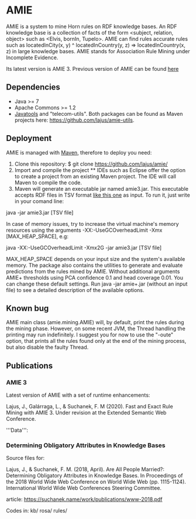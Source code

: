 # AMIE 

AMIE is a system to mine Horn rules on RDF knowledge bases. An RDF knowledge base is a collection of facts of the form <subject, relation, object> such as <Elvis, bornIn, Tupelo>. AMIE can find rules accurate rules such as locatedInCity(x, y) ^ locatedInCountry(y, z) => locatedInCountry(x, z) in large knowledge bases. AMIE stands for Association Rule Mining under Incomplete Evidence. 

Its latest version is AMIE 3. Previous version of AMIE can be found [here](https://www.mpi-inf.mpg.de/departments/databases-and-information-systems/research/yago-naga/amie/)

## Dependencies

* Java >= 7
* Apache Commons >= 1.2
* [Javatools](https://www.mpi-inf.mpg.de/departments/databases-and-information-systems/research/yago-naga/javatools/) and "telecom-utils". Both packages can be found as Maven projects here: https://github.com/lajus/amie-utils.

## Deployment

AMIE is managed with [Maven](https://maven.apache.org/), therefore to deploy you need:

1. Clone this repository: $ git clone https://github.com/lajus/amie/
2. Import and compile the project
 ** IDEs such as Eclipse offer the option to create a project from an existing Maven project. The IDE will call Maven to compile the code.
3. Maven will generate an executable jar named amie3.jar. This executable accepts RDF files in TSV format [like this one](http://resources.mpi-inf.mpg.de/yago-naga/amie/data/yago2_sample/yago2core.10kseedsSample.compressed.notypes.tsv) as input. To run it, just write in your comand line: 

java -jar amie3.jar [TSV file]

In case of memory issues, try to increase the virtual machine's memory resources using the arguments -XX:-UseGCOverheadLimit -Xmx [MAX_HEAP_SPACE], e.g:

java -XX:-UseGCOverheadLimit -Xmx2G -jar amie3.jar [TSV file]

MAX_HEAP_SPACE depends on your input size and the system's available memory. The package also contains the utilities to generate and evaluate predictions from the rules mined by AMIE. Without additional arguments AMIE+ thresholds using PCA confidence 0.1 and head coverage 0.01. You can change these default settings. Run java -jar amie+.jar (without an input file) to see a detailed description of the available options.

## Known bug

AMIE main class (amie.mining.AMIE) will, by default, print the rules during the mining phase. However, on some recent JVM, the Thread handling the printing may run indefinitely. I suggest you for now to use the "-oute" option, that prints all the rules found only at the end of the mining process, but also disable the faulty Thread. 

## Publications 

### AMIE 3

Latest version of AMIE with a set of runtime enhancements: 

Lajus, J., Galárraga, L., & Suchanek, F. M (2020). Fast and Exact Rule Mining with AMIE 3. Under revision at the Extended Semantic Web Conference.

'''Data''': 

### Determining Obligatory Attributes in Knowledge Bases

Source files for:

Lajus, J., & Suchanek, F. M. (2018, April). Are All People Married?: Determining Obligatory Attributes in Knowledge Bases. 
In Proceedings of the 2018 World Wide Web Conference on World Wide Web (pp. 1115-1124). International World Wide Web Conferences Steering Committee.

article: https://suchanek.name/work/publications/www-2018.pdf

Codes in: kb/ rosa/ rules/ 

